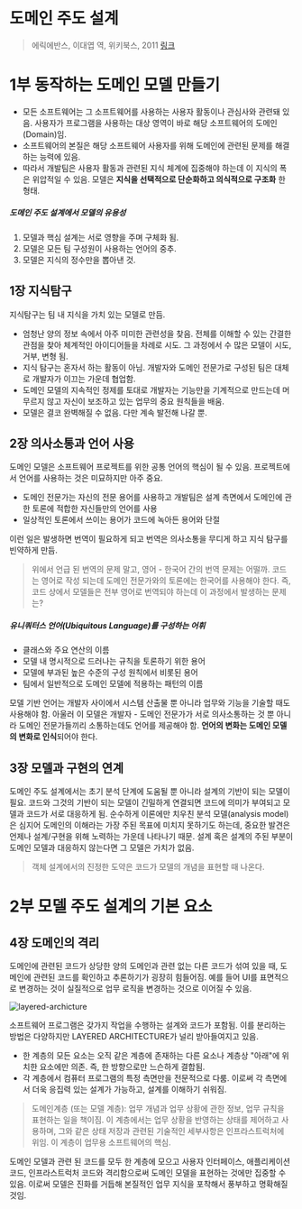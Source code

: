 # 도메인 주도 설계

> 에릭에반스, 이대엽 역, 위키북스, 2011 [링크](http://www.yes24.com/24/Goods/5312881?Acode=101)



# 1부 동작하는 도메인 모델 만들기

- 모든 소프트웨어는 그 소프트웨어를 사용하는 사용자 활동이나 관심사와 관련돼 있음. 사용자가 프로그램을 사용하는 대상 영역이 바로 해당 소프트웨어의 도메인(Domain)임.
- 소프트웨어의 본질은 해당 소프트웨어 사용자를 위해 도메인에 관련된 문제를 해결하는 능력에 있음.
- 따라서 개발팀은 사용자 활동과 관련된 지식 체계에 집중해야 하는데 이 지식의 폭은 위압적일 수 있음. 모델은 **지식을 선택적으로 단순화하고 의식적으로 구조화** 한 형태.

##### 도메인 주도 설계에서 모델의 유용성
1. 모델과 핵심 설계는 서로 영향을 주며 구체화 됨.
2. 모델은 모든 팀 구성원이 사용하는 언어의 중추.
3. 모델은 지식의 정수만을 뽑아낸 것.

## 1장 지식탐구
지식탐구는 팀 내 지식을 가치 있는 모델로 만듬.
- 엄청난 양의 정보 속에서 아주 미미한 관련성을 찾음. 전체를 이해할 수 있는 간결한 관점을 찾아 체계적인 아이디어들을 차례로 시도. 그 과정에서 수 많은 모델이 시도, 거부, 변형 됨.
- 지식 탐구는 혼자서 하는 활동이 아님. 개발자와 도메인 전문가로 구성된 팀은 대체로 개발자가 이끄는 가운데 협업함.
- 도메인 모델의 지속적인 정제를 토대로 개발자는 기능만을 기계적으로 만드는데 머무르지 않고 자신이 보조하고 있는 업무의 중요 원칙들을 배움.
- 모델은 결코 완벽해질 수 없음. 다만 계속 발전해 나갈 뿐.

## 2장 의사소통과 언어 사용
도메인 모델은 소프트웨어 프로젝트를 위한 공통 언어의 핵심이 될 수 있음. 프로젝트에서 언어를 사용하는 것은 미묘하지만 아주 중요.

- 도메인 전문가는 자신의 전문 용어를 사용하고 개발팀은 설계 측면에서 도메인에 관한 토론에 적합한 자신들만의 언어를 사용
- 일상적인 토론에서 쓰이는 용어가 코드에 녹아든 용어와 단절

이런 일은 발생하면 번역이 필요하게 되고 번역은 의사소통을 무디게 하고 지식 탐구를 빈약하게 만듬.

> 위에서 언급 된 번역의 문제 말고, 영어 - 한국어 간의 번역 문제는 어떨까. 코드는 영어로 작성 되는데 도메인 전문가와의 토론에는 한국어를 사용해야 한다. 즉, 코드 상에서 모델들은 전부 영어로 번역되야 하는데 이 과정에서 발생하는 문제는?

##### 유니쿼터스 언어(Ubiquitous Language)를 구성하는 어휘
- 클래스와 주요 연산의 이름
- 모델 내 명시적으로 드러나는 규칙을 토론하기 위한 용어
- 모델에 부과된 높은 수준의 구성 원칙에서 비롯된 용어
- 팀에서 일반적으로 도메인 모델에 적용하는 패턴의 이름

모델 기반 언어는 개발자 사이에서 시스템 산출물 뿐 아니라 업무와 기능을 기술할 때도 사용해야 함. 아울러 이 모델은 개발자 - 도메인 전문가가 서로 의사소통하는 것 뿐 아니라 도메인 전문가들끼리 소통하는데도 언어를 제공해야 함. **언어의 변화는 도메인 모델의 변화로 인식**되어야 한다.

## 3장 모델과 구현의 연계
도메인 주도 설계에서는 초기 분석 단계에 도움될 뿐 아니라 설계의 기반이 되는 모델이 필요. 코드와 그것의 기반이 되는 모델이 긴밀하게 연결되면 코드에 의미가 부여되고 모델과 코드가 서로 대응하게 됨.
순수하게 이론에만 치우친 분석 모델(analysis model)은 심지어 도메인의 이해라는 가장 주된 목표에 미치지 못하기도 하는데, 중요한 발견은 언제나 설계/구현을 위해 노력하는 가운데 나타나기 때문. 설계 혹은 설계의 주된 부분이 도메인 모델과 대응하지 않는다면 그 모델은 가치가 없음.

> 객체 설계에서의 진정한 도약은 코드가 모델의 개념을 표현할 때 나온다.



# 2부 모델 주도 설계의 기본 요소

## 4장 도메인의 격리

도메인에 관련된 코드가 상당한 양의 도메인과 관련 없는 다른 코드가 섞여 있을 때, 도메인에 관련된 코드를 확인하고 추론하기가 굉장히 힘들어짐. 예를 들어 UI를 표면적으로 변경하는 것이 실질적으로 업무 로직을 변경하는 것으로 이어질 수 있음.

![layered-archicture](https://www.citerus.se/wp-content/uploads/2009/09/dddlayers.png)

소프트웨어 프로그램은 갖가지 작업을 수행하는 설계와 코드가 포함됨. 이를 분리하는 방법은 다양하지만 LAYERED ARCHITECTURE가 널리 받아들여지고 있음. 
- 한 계층의 모든 요소는 오직 같은 계층에 존재하는 다른 요소나 계층상 "아래"에 위치한 요소에만 의존. 즉, 한 방향으로만 느슨하게 결합됨.
- 각 계층에서 컴퓨터 프로그램의 특정 측면만을 전문적으로 다룸. 이로써 각 측면에서 더욱 응집력 있는 설계가 가능하고, 설계를 이해하기 쉬워짐.

> 도메인계층 (또는 모델 계층): 업무 개념과 업무 상황에 관한 정보, 업무 규칙을 표현하는 일을 책이짐. 이 계층에서는 업무 상황을 반영하는 상태를 제어하고 사용하며, 그와 같은 상태 저장과 관련된 기술적인 세부사항은 인프라스트럭처에 위임. 이 계층이 업무용 소프트웨어의 핵심.

도메인 모델과 관련 된 코드를 모두 한 계층에 모으고 사용자 인터페이스, 애플리케이션 코드, 인프라스트럭처 코드와 격리함으로써 도메인 모델을 표현하는 것에만 집중할 수 있음. 이로써 모델은 진화를 거듭해 본질적인 업무 지식을 포착해서 풍부하고 명확해질 것임.
